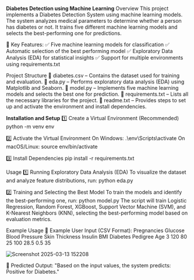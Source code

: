 **Diabetes Detection using Machine Learning**
Overview
This project implements a Diabetes Detection System using machine learning models. The system analyzes medical parameters to determine whether a person has diabetes or not. It trains five different machine learning models and selects the best-performing one for predictions.

🔹 Key Features:
✅ Five machine learning models for classification
✅ Automatic selection of the best performing model
✅ Exploratory Data Analysis (EDA) for statistical insights
✅ Support for multiple environments using requirements.txt

Project Structure
📂 diabetes.csv – Contains the dataset used for training and evaluation.
📂 eda.py – Performs exploratory data analysis (EDA) using Matplotlib and Seaborn.
📂 model.py – Implements five machine learning models and selects the best one for prediction.
📂 requirements.txt – Lists all the necessary libraries for the project.
📂 readme.txt – Provides steps to set up and activate the environment and install dependencies.

**Installation and Setup**
1️⃣ Create a Virtual Environment (Recommended)
python -m venv env

2️⃣ Activate the Virtual Environment
On Windows:
.\env\Scripts\activate
On macOS/Linux:
source env/bin/activate

3️⃣ Install Dependencies
pip install -r requirements.txt


Usage
1️⃣ Running Exploratory Data Analysis (EDA)
To visualize the dataset and analyze feature distributions, run:
python eda.py

2️⃣ Training and Selecting the Best Model
To train the models and identify the best-performing one, run:
python model.py
The script will train Logistic Regression, Random Forest, XGBoost, Support Vector Machine (SVM), and K-Nearest Neighbors (KNN), selecting the best-performing model based on evaluation metrics.

Example Usage
🔹 Example User Input (CSV Format):
Pregnancies	Glucose	Blood Pressure	Skin Thickness	Insulin	BMI	  Diabetes Pedigree	Age
     3	      120	       80	             25	         100	  28.5	  0.5	             35

  ![Screenshot 2025-03-13 152208](https://github.com/user-attachments/assets/fd29a3ff-686b-4ec5-a99c-f928dcb66f66)

🔹 Predicted Output:
"Based on the input values, the system predicts: Positive for Diabetes."
